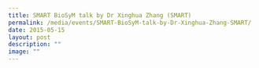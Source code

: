 ```yaml
---
title: SMART BioSyM talk by Dr Xinghua Zhang (SMART)
permalink: /media/events/SMART-BioSyM-talk-by-Dr-Xinghua-Zhang-SMART/
date: 2015-05-15
layout: post
description: ""
image: ""
---
```

